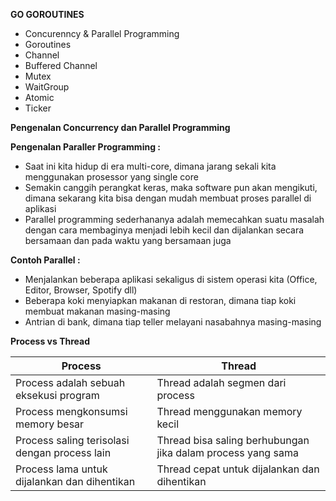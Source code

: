 **GO GOROUTINES**
- Concurenncy & Parallel Programming
- Goroutines
- Channel
- Buffered Channel
- Mutex
- WaitGroup
- Atomic
- Ticker

**Pengenalan Concurrency dan Parallel Programming**

**Pengenalan Paraller Programming :**
- Saat ini kita hidup di era multi-core, dimana jarang sekali kita menggunakan prosessor yang single core
- Semakin canggih perangkat keras, maka software pun akan mengikuti, dimana sekarang kita bisa dengan mudah membuat proses parallel di aplikasi
- Parallel programming sederhananya adalah memecahkan suatu masalah dengan cara membaginya menjadi lebih kecil dan dijalankan secara bersamaan dan pada waktu yang bersamaan juga

**Contoh Parallel :**
- Menjalankan beberapa aplikasi sekaligus di sistem operasi kita (Office, Editor, Browser, Spotify dll)
- Beberapa koki menyiapkan makanan di restoran, dimana tiap koki membuat makanan masing-masing
- Antrian di bank, dimana tiap teller melayani nasabahnya masing-masing

**Process vs Thread**

| Process                                       | Thread                                                      |
|-----------------------------------------------|-------------------------------------------------------------|
| Process adalah sebuah eksekusi program        | Thread adalah segmen dari process                           |
| Process mengkonsumsi memory besar             | Thread menggunakan memory kecil                             |
| Process saling terisolasi dengan process lain | Thread bisa saling berhubungan jika dalam process yang sama |
| Process lama untuk dijalankan dan dihentikan  | Thread cepat untuk dijalankan dan dihentikan                |


